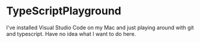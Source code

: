 # TypeScriptPlayground
I've installed Visual Studio Code on my Mac and just playing around with git and typescript. Have no idea what I want to do here. 
